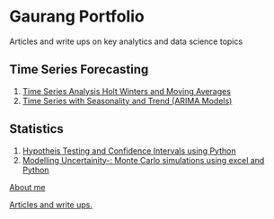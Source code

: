 # Gaurang Portfolio
Articles and write ups on key analytics and data science topics
## Time Series Forecasting
1. <a href="https://medium.com/mlearning-ai/forecasting-time-series-data-c75baa9d97ae">Time Series Analysis Holt Winters and Moving Averages </a>
2. <a href="https://medium.com/mlearning-ai/forecasting-demand-with-seasonality-22ec502b8de7">Time Series with Seasonality and Trend (ARIMA Models) </a>
## Statistics
1. <a href="https://medium.com/gaurang-portfolio/hypothesis-testing-and-confidence-intervals-using-python-a609dbfb5b12">Hypotheis Testing and Confidence Intervals using Python</a>
2. <a href="https://medium.com/gaurang-portfolio/modelling-uncertainty-monte-carlo-simulations-using-excel-and-python-48908b85bbea">Modelling Uncertainity-: Monte Carlo simulations using excel and Python</a>

<a href="./About me.md">About me</a>

<a href="./Articles and writeups.md">Articles and write ups.</a>
